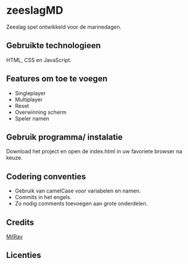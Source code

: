 # zeeslagMD
Zeeslag spel ontwikkeld voor de marinedagen.

## Gebruikte technologieen 
HTML, CSS en JavaScript.

## Features om toe te voegen
* Singleplayer
* Multiplayer
* Reset
* Overwinning scherm
* Speler namen

## Gebruik programma/ instalatie 
Download het project en open de index.html in uw favoriete browser na keuze.

## Codering conventies
* Gebruik van camelCase voor variabelen en namen.
* Commits in het engels.
* Zo nodig comments toevoegen aan grote onderdelen.


## Credits
[MilRav](https://github.com/MilRav/)

## Licenties
